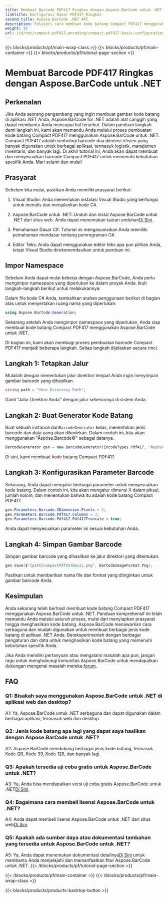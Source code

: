 ```yaml
---
title: Membuat Barcode PDF417 Ringkas dengan Aspose.BarCode untuk .NET
linktitle: Konfigurasi Dasar PDF417 Ringkas
second_title: Aspose.BarCode .NET API
description: Pelajari cara membuat kode batang Compact PDF417 menggunakan Aspose.BarCode untuk .NET. Panduan komprehensif dengan petunjuk langkah demi langkah dan contoh kode.
weight: 10
url: /id/net/compact-pdf417-encoding/compact-pdf417-basic-configuration/
---
```


{{< blocks/products/pf/main-wrap-class >}}
{{< blocks/products/pf/main-container >}}
{{< blocks/products/pf/tutorial-page-section >}}

# Membuat Barcode PDF417 Ringkas dengan Aspose.BarCode untuk .NET

## Perkenalan

Jika Anda seorang pengembang yang ingin membuat gambar kode batang di aplikasi .NET Anda, Aspose.BarCode for .NET adalah alat canggih yang dapat membantu Anda mencapai hal tersebut. Dalam panduan langkah demi langkah ini, kami akan memandu Anda melalui proses pembuatan kode batang Compact PDF417 menggunakan Aspose.BarCode untuk .NET. Compact PDF417 adalah simbologi barcode dua dimensi efisien yang banyak digunakan untuk berbagai aplikasi, termasuk logistik, manajemen inventaris, dan banyak lagi. Di akhir tutorial ini, Anda akan dapat membuat dan menyesuaikan barcode Compact PDF417 untuk memenuhi kebutuhan spesifik Anda. Mari selami dan mulai!

## Prasyarat

Sebelum kita mulai, pastikan Anda memiliki prasyarat berikut:

1. Visual Studio: Anda memerlukan instalasi Visual Studio yang berfungsi untuk menulis dan menjalankan kode C#.

2.  Aspose.BarCode untuk .NET: Unduh dan instal Aspose.BarCode untuk .NET dari situs web. Anda dapat menemukan tautan unduhan[Di Sini](https://releases.aspose.com/barcode/net/).

3. Pemahaman Dasar C#: Tutorial ini mengasumsikan Anda memiliki pemahaman mendasar tentang pemrograman C#.

4. Editor Teks: Anda dapat menggunakan editor teks apa pun pilihan Anda, tetapi Visual Studio direkomendasikan untuk panduan ini.

## Impor Namespace

Sebelum Anda dapat mulai bekerja dengan Aspose.BarCode, Anda perlu mengimpor namespace yang diperlukan ke dalam proyek Anda. Ikuti langkah-langkah berikut untuk melakukannya:


Dalam file kode C# Anda, tambahkan arahan penggunaan berikut di bagian atas untuk menyertakan ruang nama yang diperlukan:

```csharp
using Aspose.BarCode.Generation;
```

Sekarang setelah Anda mengimpor namespace yang diperlukan, Anda siap membuat kode batang Compact PDF417 menggunakan Aspose.BarCode untuk .NET.

Di bagian ini, kami akan membagi proses pembuatan barcode Compact PDF417 menjadi beberapa langkah. Setiap langkah dijelaskan secara rinci.

## Langkah 1: Tetapkan Jalur

Mulailah dengan menentukan jalur direktori tempat Anda ingin menyimpan gambar barcode yang dihasilkan.

```csharp
string path = "Your Directory Path";
```

Ganti "Jalur Direktori Anda" dengan jalur sebenarnya di sistem Anda.

## Langkah 2: Buat Generator Kode Batang

 Buat sebuah instance dari`BarcodeGenerator` kelas, menentukan jenis barcode dan data yang akan dikodekan. Dalam contoh ini, kita akan menggunakan "Åspóse.Barcóde©" sebagai datanya.

```csharp
BarcodeGenerator gen = new BarcodeGenerator(EncodeTypes.Pdf417, "Åspóse.Barcóde©");
```

Di sini, kami membuat kode batang Compact PDF417.

## Langkah 3: Konfigurasikan Parameter Barcode

Sekarang, Anda dapat mengatur berbagai parameter untuk menyesuaikan kode batang. Dalam contoh ini, kita akan mengatur dimensi X dalam piksel, jumlah kolom, dan menentukan bahwa itu adalah kode batang Compact PDF417.

```csharp
gen.Parameters.Barcode.XDimension.Pixels = 2;
gen.Parameters.Barcode.Pdf417.Columns = 3;
gen.Parameters.Barcode.Pdf417.Pdf417Truncate = true;
```

Anda dapat menyesuaikan parameter ini sesuai kebutuhan Anda.

## Langkah 4: Simpan Gambar Barcode

Simpan gambar barcode yang dihasilkan ke jalur direktori yang ditentukan.

```csharp
gen.Save($"{path}CompactPdf417Basic.png", BarCodeImageFormat.Png);
```

Pastikan untuk memberikan nama file dan format yang diinginkan untuk gambar barcode Anda.

## Kesimpulan

Anda sekarang telah berhasil membuat kode batang Compact PDF417 menggunakan Aspose.BarCode untuk .NET. Panduan komprehensif ini telah memandu Anda melalui seluruh proses, mulai dari menyiapkan prasyarat hingga menghasilkan kode batang. Aspose.BarCode menawarkan cara serbaguna dan mudah digunakan untuk membuat berbagai jenis kode batang di aplikasi .NET Anda. Bereksperimenlah dengan berbagai pengaturan dan data untuk menghasilkan kode batang yang memenuhi kebutuhan spesifik Anda.

 Jika Anda memiliki pertanyaan atau mengalami masalah apa pun, jangan ragu untuk menghubungi komunitas Aspose.BarCode untuk mendapatkan dukungan mengenai masalah mereka.[forum](https://forum.aspose.com/c/barcode/13).

## FAQ

### Q1: Bisakah saya menggunakan Aspose.BarCode untuk .NET di aplikasi web dan desktop?

A1: Ya, Aspose.BarCode untuk .NET serbaguna dan dapat digunakan dalam berbagai aplikasi, termasuk web dan desktop.

### Q2: Jenis kode batang apa lagi yang dapat saya hasilkan dengan Aspose.BarCode untuk .NET?

A2: Aspose.BarCode mendukung berbagai jenis kode batang, termasuk Kode QR, Kode 39, Kode 128, dan banyak lagi.

### Q3: Apakah tersedia uji coba gratis untuk Aspose.BarCode untuk .NET?

 A3: Ya, Anda bisa mendapatkan versi uji coba gratis Aspose.BarCode untuk .NET[Di Sini](https://releases.aspose.com/).

### Q4: Bagaimana cara membeli lisensi Aspose.BarCode untuk .NET?

 A4: Anda dapat membeli lisensi Aspose.BarCode untuk .NET dari situs web[Di Sini](https://purchase.aspose.com/buy).

### Q5: Apakah ada sumber daya atau dokumentasi tambahan yang tersedia untuk Aspose.BarCode untuk .NET?

 A5: Ya, Anda dapat menemukan dokumentasi detailnya[Di Sini](https://reference.aspose.com/barcode/net/) untuk membantu Anda menjelajahi dan memanfaatkan fitur Aspose.BarCode untuk .NET.
{{< /blocks/products/pf/tutorial-page-section >}}

{{< /blocks/products/pf/main-container >}}
{{< /blocks/products/pf/main-wrap-class >}}

{{< blocks/products/products-backtop-button >}}
